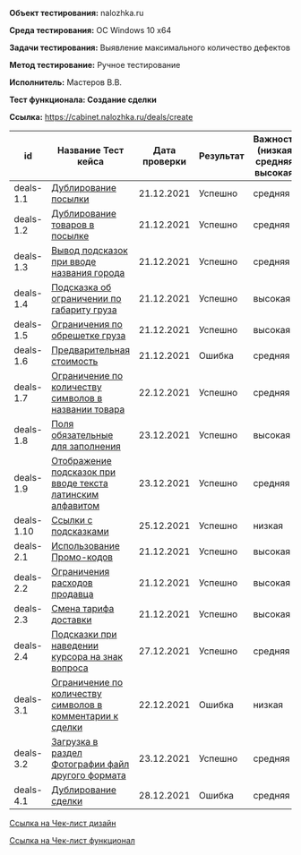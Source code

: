 **Объект тестирования:** nalozhka.ru

**Среда тестирования:** ОС Windows 10 x64

**Задачи тестирования:** Выявление максимального количество дефектов

**Метод тестирование:** Ручное тестирование

**Исполнитель:** Мастеров В.В.

**Тест функционала: Создание сделки**

**Ссылка:** https://cabinet.nalozhka.ru/deals/create

id | **Название Тест кейса** | **Дата проверки** | Результат | Важность (низкая, средняя, высокая)
--- | --- | --- | --- | ---
deals-1.1 | [Дублирование посылки](https://github.com/masteroff/Test-case-nalozhka/blob/main/case_create_a_deal%201-1.md) | 21.12.2021 | Успешно | средняя
deals-1.2 | [Дублирование товаров в посылке](https://github.com/masteroff/Test-case-nalozhka/blob/main/case_create_a_deal%201-2.md) | 21.12.2021 | Успешно | средняя
deals-1.3 | [Вывод подсказок при вводе названия города](https://github.com/masteroff/Test-case-nalozhka/blob/main/case_create_a_deal%201-3.md) |21.12.2021 | Успешно | средняя
deals-1.4 | [Подсказка об ограничении по габариту груза](https://github.com/masteroff/Test-case-nalozhka/blob/main/case_create_a_deal%201-4.md) |21.12.2021 | Успешно | высокая
deals-1.5 | [Ограничения по обрешетке груза](https://github.com/masteroff/Test-case-nalozhka/blob/main/case_create_a_deal%201-5.md) | 21.12.2021 | Успешно | высокая
deals-1.6 | [Предварительная стоимость](https://github.com/masteroff/Test-case-nalozhka/blob/main/case_create_a_deal%201-6.md)  |21.12.2021 |  Ошибка | средняя
deals-1.7 | [Ограничение по количеству символов в названии товара](https://github.com/masteroff/Test-case-nalozhka/blob/main/case_create_a_deal%201-7.md) | 22.12.2021 | Успешно | средняя
deals-1.8 | [Поля обязательные для заполнения](https://github.com/masteroff/Test-case-nalozhka/blob/main/case_create_a_deal%201-8.md) | 23.12.2021 | Успешно | высокая
deals-1.9 | [Отображение подсказок при вводе текста латинским алфавитом](https://github.com/masteroff/Test-case-nalozhka/blob/main/case_create_a_deal%201-9.md) | 23.12.2021 | Успешно | средняя
deals-1.10 | [Ссылки с подсказками](https://github.com/masteroff/Test-case-nalozhka/blob/main/case_create_a_deal%201-10.md) | 25.12.2021 | Успешно | низкая
deals-2.1 | [Использование Промо-кодов](https://github.com/masteroff/Test-case-nalozhka/blob/main/case_create_a_deal%202-1.md) | 21.12.2021 | Успешно | высокая
deals-2.2 | [Ограничения расходов продавца](https://github.com/masteroff/Test-case-nalozhka/blob/main/case_create_a_deal%202-2.md) | 21.12.2021 | Успешно | высокая
deals-2.3 | [Смена тарифа доставки](https://github.com/masteroff/Test-case-nalozhka/blob/main/case_create_a_deal%202-3.md) | 21.12.2021 | Успешно | высокая
deals-2.4 | [Подсказки при наведении курсора на знак вопроса](https://github.com/masteroff/Test-case-nalozhka/blob/main/case_create_a_deal%202-4.md) | 27.12.2021 | Успешно | средняя
deals-3.1 | [Ограничение по количеству символов в комментарии к сделки](https://github.com/masteroff/Test-case-nalozhka/blob/main/case_create_a_deal%203-1.md) | 22.12.2021 | Ошибка | низкая
deals-3.2 | [Загрузка в раздел Фотографии файл другого формата](https://github.com/masteroff/Test-case-nalozhka/blob/main/case_create_a_deal%203-2.md) | 23.12.2021 | Успешно | средняя
deals-4.1 | [Дублирование сделки](https://github.com/masteroff/Test-case-nalozhka/blob/main/case_create_a_deal%204-1.md) | 28.12.2021 | Ошибка | средняя

[Ссылка на Чек-лист дизайн](https://github.com/masteroff/Test-case-nalozhka/blob/main/checklist/checklist_design.md)

[Ссылка на Чек-лист функционал](https://github.com/masteroff/Test-case-nalozhka/blob/main/checklist/checklost_functional.md)